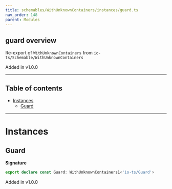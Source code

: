 ```yaml
---
title: schemables/WithUnknownContainers/instances/guard.ts
nav_order: 148
parent: Modules
---
```


## guard overview

Re-export of `WithUnknownContainers` from `io-ts/Schemable/WithUnknownContainers`

Added in v1.0.0

---

<h2 class="text-delta">Table of contents</h2>

- [Instances](#instances)
  - [Guard](#guard)

---

# Instances

## Guard

**Signature**

```ts
export declare const Guard: WithUnknownContainers1<'io-ts/Guard'>
```

Added in v1.0.0
